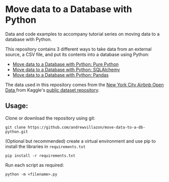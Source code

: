 # Move data to a Database with Python

Data and code examples to accompany tutorial series on moving data to a database with Python.

This repository contains 3 different ways to take data from an external source, a CSV file, and put its contents into a database using Python:

* [Move data to a Database with Python: Pure Python](https://www.andrewvillazon.com/move-data-to-db-with-pure-python/)
* [Move data to a Database with Python: SQLAlchemy](https://www.andrewvillazon.com/move-data-to-db-with-sqlalchemy/)
* [Move data to a Database with Python: Pandas](https://www.andrewvillazon.com/move-data-to-db-with-pandas/)

The data used in this repository comes from the [New York City Airbnb Open Data ](https://www.kaggle.com/dgomonov/new-york-city-airbnb-open-data) from Kaggle's [public dataset repository](https://www.kaggle.com/datasets).

## Usage:

Clone or download the repository using git:

```shell
git clone https://github.com/andrewvillazon/move-data-to-a-db-python.git
```

(Optional but recommended) create a virtual environment and use pip to install the libraries in `requirements.txt`

```shell
pip install -r requirements.txt
```

Run each script as required:

```shell
python -m <filename>.py
```